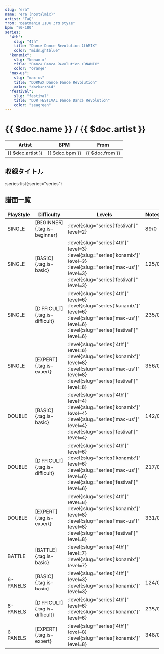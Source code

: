 ```yaml
---
slug: "era"
name: "era (nostalmix)"
artist: "TaQ"
from: "beatmania IIDX 3rd style"
bpm: "90-180"
series:
  "4th":
    slug: "4th"
    title: "Dance Dance Revolution 4thMIX"
    color: "midnightblue"
  "konamix":
    slug: "konamix"
    title: "Dance Dance Revolution KONAMIX"
    color: "orange"
  "max-us":
    slug: "max-us"
    title: "DDRMAX Dance Dance Revolution"
    color: "darkorchid"
  "festival":
    slug: "festival"
    title: "DDR FESTIVAL Dance Dance Revolution"
    color: "seagreen"
---
```


# {{ $doc.name }} / {{ $doc.artist }}

|Artist|BPM|From|
|------|---|----|
|{{ $doc.artist }}|{{ $doc.bpm }}|{{ $doc.from }}|

## 収録タイトル

:series-list{:series="series"}

## 譜面一覧

|PlayStyle|Difficulty|Levels|Notes|Movie|
|---------|----------|------|-----|-----|
|SINGLE|[BEGINNER]{.tag.is-beginner}|:level{:slug="series['festival']" level=2}|89/0||
|SINGLE|[BASIC]{.tag.is-basic}|:level{:slug="series['4th']" level=3} :level{:slug="series['konamix']" level=3} :level{:slug="series['max-us']" level=3} :level{:slug="series['festival']" level=3}|125/0||
|SINGLE|[DIFFICULT]{.tag.is-difficult}|:level{:slug="series['4th']" level=6} :level{:slug="series['konamix']" level=6} :level{:slug="series['max-us']" level=6} :level{:slug="series['festival']" level=6}|235/0||
|SINGLE|[EXPERT]{.tag.is-expert}|:level{:slug="series['4th']" level=8} :level{:slug="series['konamix']" level=8} :level{:slug="series['max-us']" level=8} :level{:slug="series['festival']" level=8}|356/0||
|DOUBLE|[BASIC]{.tag.is-basic}|:level{:slug="series['4th']" level=4} :level{:slug="series['konamix']" level=4} :level{:slug="series['max-us']" level=4} :level{:slug="series['festival']" level=4}|142/0||
|DOUBLE|[DIFFICULT]{.tag.is-difficult}|:level{:slug="series['4th']" level=6} :level{:slug="series['konamix']" level=6} :level{:slug="series['max-us']" level=6} :level{:slug="series['festival']" level=6}|217/0||
|DOUBLE|[EXPERT]{.tag.is-expert}|:level{:slug="series['4th']" level=8} :level{:slug="series['konamix']" level=8} :level{:slug="series['max-us']" level=8} :level{:slug="series['festival']" level=8}|331/0||
|BATTLE|[BATTLE]{.tag.is-basic}|:level{:slug="series['4th']" level=7} :level{:slug="series['konamix']" level=7}|||
|6-PANELS|[BASIC]{.tag.is-basic}|:level{:slug="series['4th']" level=3} :level{:slug="series['konamix']" level=3}|124/0||
|6-PANELS|[DIFFICULT]{.tag.is-difficult}|:level{:slug="series['4th']" level=6} :level{:slug="series['konamix']" level=6}|235/0||
|6-PANELS|[EXPERT]{.tag.is-expert}|:level{:slug="series['4th']" level=8} :level{:slug="series['konamix']" level=8}|348/0||
